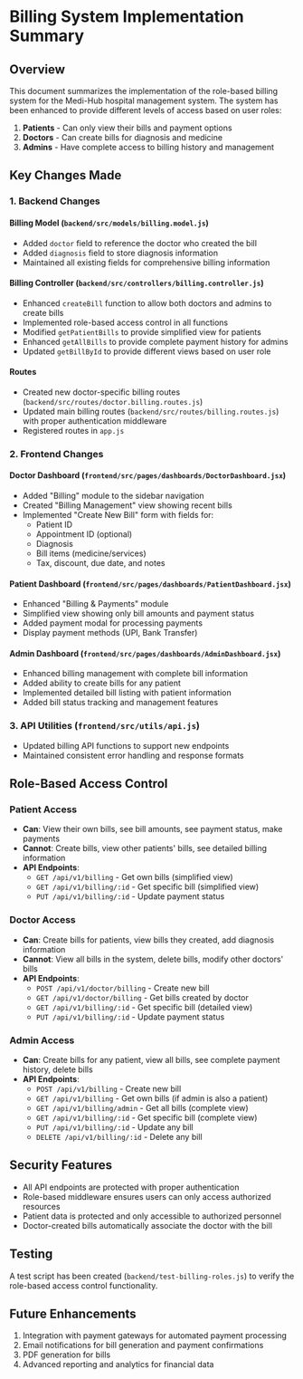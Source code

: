 # Billing System Implementation Summary

## Overview
This document summarizes the implementation of the role-based billing system for the Medi-Hub hospital management system. The system has been enhanced to provide different levels of access based on user roles:

1. **Patients** - Can only view their bills and payment options
2. **Doctors** - Can create bills for diagnosis and medicine
3. **Admins** - Have complete access to billing history and management

## Key Changes Made

### 1. Backend Changes

#### Billing Model (`backend/src/models/billing.model.js`)
- Added `doctor` field to reference the doctor who created the bill
- Added `diagnosis` field to store diagnosis information
- Maintained all existing fields for comprehensive billing information

#### Billing Controller (`backend/src/controllers/billing.controller.js`)
- Enhanced `createBill` function to allow both doctors and admins to create bills
- Implemented role-based access control in all functions
- Modified `getPatientBills` to provide simplified view for patients
- Enhanced `getAllBills` to provide complete payment history for admins
- Updated `getBillById` to provide different views based on user role

#### Routes
- Created new doctor-specific billing routes (`backend/src/routes/doctor.billing.routes.js`)
- Updated main billing routes (`backend/src/routes/billing.routes.js`) with proper authentication middleware
- Registered routes in `app.js`

### 2. Frontend Changes

#### Doctor Dashboard (`frontend/src/pages/dashboards/DoctorDashboard.jsx`)
- Added "Billing" module to the sidebar navigation
- Created "Billing Management" view showing recent bills
- Implemented "Create New Bill" form with fields for:
  - Patient ID
  - Appointment ID (optional)
  - Diagnosis
  - Bill items (medicine/services)
  - Tax, discount, due date, and notes

#### Patient Dashboard (`frontend/src/pages/dashboards/PatientDashboard.jsx`)
- Enhanced "Billing & Payments" module
- Simplified view showing only bill amounts and payment status
- Added payment modal for processing payments
- Display payment methods (UPI, Bank Transfer)

#### Admin Dashboard (`frontend/src/pages/dashboards/AdminDashboard.jsx`)
- Enhanced billing management with complete bill information
- Added ability to create bills for any patient
- Implemented detailed bill listing with patient information
- Added bill status tracking and management features

### 3. API Utilities (`frontend/src/utils/api.js`)
- Updated billing API functions to support new endpoints
- Maintained consistent error handling and response formats

## Role-Based Access Control

### Patient Access
- **Can**: View their own bills, see bill amounts, see payment status, make payments
- **Cannot**: Create bills, view other patients' bills, see detailed billing information
- **API Endpoints**: 
  - `GET /api/v1/billing` - Get own bills (simplified view)
  - `GET /api/v1/billing/:id` - Get specific bill (simplified view)
  - `PUT /api/v1/billing/:id` - Update payment status

### Doctor Access
- **Can**: Create bills for patients, view bills they created, add diagnosis information
- **Cannot**: View all bills in the system, delete bills, modify other doctors' bills
- **API Endpoints**:
  - `POST /api/v1/doctor/billing` - Create new bill
  - `GET /api/v1/doctor/billing` - Get bills created by doctor
  - `GET /api/v1/billing/:id` - Get specific bill (detailed view)
  - `PUT /api/v1/billing/:id` - Update payment status

### Admin Access
- **Can**: Create bills for any patient, view all bills, see complete payment history, delete bills
- **API Endpoints**:
  - `POST /api/v1/billing` - Create new bill
  - `GET /api/v1/billing` - Get own bills (if admin is also a patient)
  - `GET /api/v1/billing/admin` - Get all bills (complete view)
  - `GET /api/v1/billing/:id` - Get specific bill (complete view)
  - `PUT /api/v1/billing/:id` - Update any bill
  - `DELETE /api/v1/billing/:id` - Delete any bill

## Security Features
- All API endpoints are protected with proper authentication
- Role-based middleware ensures users can only access authorized resources
- Patient data is protected and only accessible to authorized personnel
- Doctor-created bills automatically associate the doctor with the bill

## Testing
A test script has been created (`backend/test-billing-roles.js`) to verify the role-based access control functionality.

## Future Enhancements
1. Integration with payment gateways for automated payment processing
2. Email notifications for bill generation and payment confirmations
3. PDF generation for bills
4. Advanced reporting and analytics for financial data